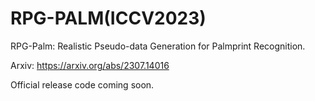 # RPG-PALM(ICCV2023)

RPG-Palm: Realistic Pseudo-data Generation for Palmprint Recognition.

Arxiv:  https://arxiv.org/abs/2307.14016

Official release code coming soon.
